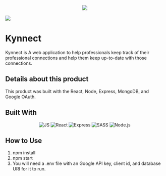 <div align='center'>
<img src='https://img.shields.io/github/v/release/oslabs-beta/xkite?color=%a3f7bf&label=version&style=for-the-badge'>
</div>
 <br>

 <img src='https://raw.githubusercontent.com/khendrix12/kynnect/assets/kynnect.png'>

# Kynnect

Kynnect is A web application to help professionals keep track of their professional connections and help them keep up-to-date with those connections.

## Details about this product

This product was built with the React, Node, Express, MongoDB, and Google OAuth.

## Built With

<div align='center'>

![JS](https://img.shields.io/badge/JavaScript-F7DF1E.svg?style=for-the-badge&logo=JavaScript&logoColor=black)
![React](https://img.shields.io/badge/react-%2320232a.svg?style=for-the-badge&logo=react&logoColor=%2361DAFB)
![Express](https://img.shields.io/badge/Express-000000.svg?style=for-the-badge&logo=Express&logoColor=white)
![SASS](https://img.shields.io/badge/Sass-CC6699.svg?style=for-the-badge&logo=Sass&logoColor=white)
![Node.js](https://img.shields.io/badge/Node.js-339933.svg?style=for-the-badge&logo=nodedotjs&logoColor=white)

</div>

## How to Use

1. npm install
2. npm start
3. You will need a .env file with an Google API key, client id, and database URI for it to run.
